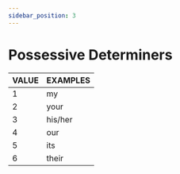 ```yaml
---
sidebar_position: 3
---
```


# Possessive Determiners

| VALUE 	| EXAMPLES 	|
|-------	|----------	|
| 1     	| my      	|
| 2     	| your      	|
| 3     	| his/her     	|
| 4     	| our      	|
| 5     	| its      	|
| 6     	| their     	|